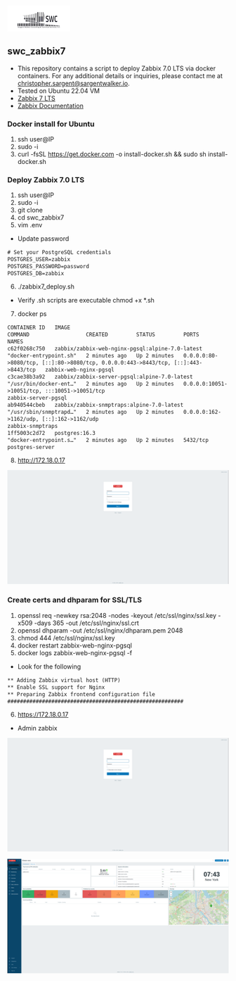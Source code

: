 ![alt text](swclogo.jpg)
## swc_zabbix7

* This repository contains a script to deploy Zabbix 7.0 LTS via docker containers. For any additional details or inquiries, please contact me at christopher.sargent@sargentwalker.io.
* Tested on Ubuntu 22.04 VM
* [Zabbix 7 LTS](https://www.zabbix.com/whats_new_7_0)
* [Zabbix Documentation](https://github.com/zabbix/zabbix-docker/blob/7.0/README.md)

### Docker install for Ubuntu 
1. ssh user@IP
2. sudo -i 
3. curl -fsSL https://get.docker.com -o install-docker.sh && sudo sh install-docker.sh

### Deploy Zabbix 7.0 LTS
1. ssh user@IP
2. sudo -i 
3. git clone 
4. cd swc_zabbix7
5. vim .env
* Update password
```
# Set your PostgreSQL credentials
POSTGRES_USER=zabbix
POSTGRES_PASSWORD=password
POSTGRES_DB=zabbix
```
6. ./zabbix7_deploy.sh
* Verify .sh scripts are executable chmod +x *.sh
7. docker ps 
```
CONTAINER ID   IMAGE                                             COMMAND                  CREATED         STATUS         PORTS                                                                                NAMES
c62f0268c750   zabbix/zabbix-web-nginx-pgsql:alpine-7.0-latest   "docker-entrypoint.sh"   2 minutes ago   Up 2 minutes   0.0.0.0:80->8080/tcp, [::]:80->8080/tcp, 0.0.0.0:443->8443/tcp, [::]:443->8443/tcp   zabbix-web-nginx-pgsql
c3cae38b3a92   zabbix/zabbix-server-pgsql:alpine-7.0-latest      "/usr/bin/docker-ent…"   2 minutes ago   Up 2 minutes   0.0.0.0:10051->10051/tcp, :::10051->10051/tcp                                        zabbix-server-pgsql
ab940544cbeb   zabbix/zabbix-snmptraps:alpine-7.0-latest         "/usr/sbin/snmptrapd…"   2 minutes ago   Up 2 minutes   0.0.0.0:162->1162/udp, [::]:162->1162/udp                                            zabbix-snmptraps
1ff5003c2d72   postgres:16.3                                     "docker-entrypoint.s…"   2 minutes ago   Up 2 minutes   5432/tcp                                                                             postgres-server
```
8. http://172.18.0.17

![Screenshot](resources/zabbixhttps.JPG)

### Create certs and dhparam for SSL/TLS
1. openssl req -newkey rsa:2048 -nodes -keyout /etc/ssl/nginx/ssl.key -x509 -days 365 -out /etc/ssl/nginx/ssl.crt
2. openssl dhparam -out /etc/ssl/nginx/dhparam.pem 2048
3. chmod 444 /etc/ssl/nginx/ssl.key
4. docker restart zabbix-web-nginx-pgsql
5. docker logs zabbix-web-nginx-pgsql -f
* Look for the following
```
** Adding Zabbix virtual host (HTTP)
** Enable SSL support for Nginx
** Preparing Zabbix frontend configuration file
########################################################
```
6. https://172.18.0.17
* Admin zabbix

![Screenshot](resources/zabbixhttps.JPG)

![Screenshot](resources/zabbix7dash.JPG)

